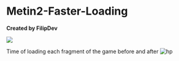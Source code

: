 # Metin2-Faster-Loading
**Created by FilipDev**

[![](https://img.youtube.com/vi/zw2S4Pfuou8/sddefault.jpg)](https://youtu.be/zw2S4Pfuou8)

Time of loading each fragment of the game before and after
![hp](https://i.gyazo.com/99176acdda98cf64da111c0a719ded91.png)